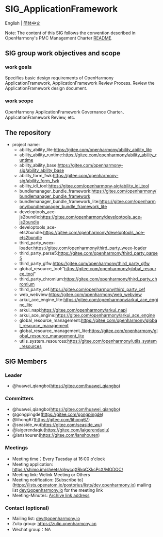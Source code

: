 # SIG_ApplicationFramework
English | [简体中文](./sig-appframework_cn.md)

Note: The content of this SIG follows the convention described in OpenHarmony's PMC Management Charter [README](/zh/pmc.md).

## SIG group work objectives and scope

### work goals

Specifies basic design requirements of OpenHarmony ApplicationFramework, ApplicationFramework Review Process. Review the ApplicationFramework design document.

### work scope

OpenHarmony ApplicationFramework Governance Charter、ApplicationFramework Review, etc.

## The repository

- project name:
  - ability_ability_lite:https://gitee.com/openharmony/ability_ability_lite
  - ability_ability_runtime:https://gitee.com/openharmony/ability_ability_runtime
  - ability_ability_base:https://gitee.com/openharmony-sig/ability_ability_base
  - ability_form_fwk:https://gitee.com/openharmony-sig/ability_form_fwk
  - ability_idl_tool:https://gitee.com/openharmony-sig/ability_idl_tool
  - bundlemanager_bundle_framework:https://gitee.com/openharmony/bundlemanager_bundle_framework
  - bundlemanager_bundle_framework_lite:https://gitee.com/openharmony/bundlemanager_bundle_framework_lite
  - developtools_ace-js2bundle:https://gitee.com/openharmony/developtools_ace-js2bundle
  - developtools_ace-ets2bundle:https://gitee.com/openharmony/developtools_ace-ets2bundle
  - third_party_weex-loader:https://gitee.com/openharmony/third_party_weex-loader
  - third_party_parse5:https://gitee.com/openharmony/third_party_parse5
  - third_party_glfw:https://gitee.com/openharmony/third_party_glfw
  - global_resource_tool:"https://gitee.com/openharmony/global_resource_tool"
  - third_party_chromium:https://gitee.com/openharmony/third_party_chromium
  - third_party_cef:https://gitee.com/openharmony/third_party_cef
  - web_webview:https://gitee.com/openharmony/web_webview
  - arkui_ace_engine_lite:https://gitee.com/openharmony/arkui_ace_engine_lite
  - arkui_napi:https://gitee.com/openharmony/arkui_napi
  - arkui_ace_engine:https://gitee.com/openharmony/arkui_ace_engine
  - global_resource_management:https://gitee.com/openharmony/global_resource_management
  - global_resource_management_lite:https://gitee.com/openharmony/global_resource_management_lite
  - utils_system_resources:https://gitee.com/openharmony/utils_system_resources

## SIG Members

### Leader
- @huawei_qiangbo(https://gitee.com/huawei_qiangbo)

### Committers
- @huawei_qiangbo(https://gitee.com/huawei_qiangbo)
- @gongpingde(https://gitee.com/gongpingde)
- @lihong67(https://gitee.com/lihong67)
- @seaside_wu(https://gitee.com/seaside_wu)
- @laigerendaqiu(https://gitee.com/laigerendaqiu)
- @lanshouren(https://gitee.com/lanshouren)

### Meetings
 - Meeting time：Every Tuesday at 16:00 o'clock
 - Meeting application: https://shimo.im/sheets/qhwcqXRkqCXkcPcX/MODOC/
 - Meeting link: Welink Meeting or Others
 - Meeting notification: [Subscribe to] (https://lists.openatom.io/postorius/lists/dev.openharmony.io) mailing list dev@openharmony.io for the meeting link
 - Meeting-Minutes: [Archive link address](https://gitee.com/openharmony-sig/sig-content)

### Contact (optional)

- Mailing list: dev@openharmony.io
- Zulip group: https://zulip.openharmony.cn
- Wechat group：NA
